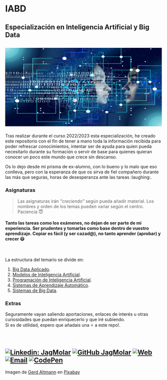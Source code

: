 # IABD
## Especialización en Inteligencia Artificial y Big Data
![Inteligencia Artificial y Big Data](/artificial-intelligence-4694502_1280.png "Inteligencia Artificial") 
---
<p>Tras realizar durante el curso 2022/2023 esta especialización, he creado este repositorio 
con el fin de tener a mano toda la información recibida para poder refrescar conocimientos, 
intentar ser de ayuda para quien pueda necesitarlo durante su formación o servir de base para 
quienes quieran conocer un poco este mundo que crece sin descanso.</p>
<p>Os lo dejo desde mi prisma de ex-alumno, con lo bueno y lo malo que eso conlleva, pero con la 
esperanza de que os sirva de fiel compañero durante las más que seguras, horas de 
desesperanza ante las tareas :laughing:.</p>

### Asignaturas

> Las asignaturas irán *"creciendo"* según pueda añadir material. Los nombres y orden de los temas pueden variar según el centro.  
> Paciencia :innocent:

#### Tanto las tareas como los exámenes, no dejan de ser parte de mi experiencia. Ser prudentes y tomarlas como base dentro de vuestro aprendizaje. Copiar es fácil (y ser cazad@), no tanto aprender (aprobar) y crecer :smiley:

<br />

La estructura del temario se divide en:
1. [Big Data Aplicado](./Big%20Data%20Aplicado/).
2. [Modelos de Inteligencia Artificial](./Modelos%20De%20Inteligencia%20Artificial/).
3. [Programación de Inteligencia Artificial](./Programación%20de%20Inteligencia%20Artificial/).
4. [Sistemas de Aprendizaje Automático](./Sistemas%20de%20Aprendizaje%20Automático/).
5. [Sistemas de Big Data](./Sistemas%20de%20Big%20Data/).

### Extras
Seguramente vayan saliendo  aportaciones, enlaces de interés u otras curiosidades que puedan enriquecerlo
 y que iré subiendo.
<br />
Si es de utilidad, espero que añadais una :star: a este repo!.

<br />

[![Linkedin: JagMolar](https://img.shields.io/badge/LinkedIn-juanantoniogarciamuelas-blue?style=flat-square&logo=Linkedin&logoColor=white&link=https://www.linkedin.com/in/juanantoniogarciamuelas)](https://www.linkedin.com/in/juanantoniogarciamuelas)
[![GitHub JagMolar](https://img.shields.io/github/followers/JagMolar?label=follow&style=social)](https://github.com/JagMolar)
[![Web](https://img.shields.io/badge/Web-JagMolar-14a1f0?style=for-the-badge&logo=dev.to&logoColor=white&labelColor=101010)](https://juanantoniogarciamuelas.es)
[![Email](https://img.shields.io/badge/Gmail-D14836?style=for-the-badge&logo=gmail&logoColor=white)](mailto:juangmuelas@gmail.com)
[![CodePen](https://img.shields.io/badge/Codepen-000000?style=for-the-badge&logo=codepen&logoColor=white)](https://codepen.io/jagmolar)
---
Imagen de <a href="https://pixabay.com/es/users/geralt-9301/?utm_source=link-attribution&utm_medium=referral&utm_campaign=image&utm_content=4694502">Gerd Altmann</a> en <a href="https://pixabay.com/es//?utm_source=link-attribution&utm_medium=referral&utm_campaign=image&utm_content=4694502">Pixabay</a>
